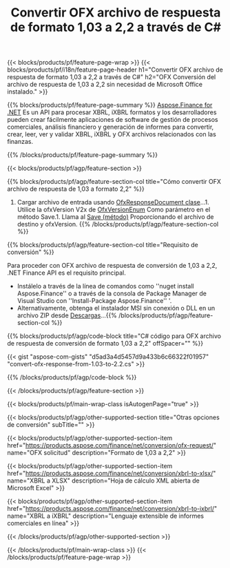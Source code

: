 ﻿---
title: Convertir OFX archivo de respuesta de formato 1,03 a 2,2 a través de C#
description: Código de muestra para OFX archivo de solicitud de conversión de 1,03 a 2,2 C#. Use API código de ejemplo para la conversión de solicitud por lotes OFX dentro de las aplicaciones basadas en .NET. 
url: /es/net/conversion/ofx-response/
family: finance
platformtag: net
feature: conversion
informat: OFX Response 1.03
outformat: OFX Response 2.2
otherformats: OFX Response
---
{{< blocks/products/pf/feature-page-wrap >}}
{{< blocks/products/pf/i18n/feature-page-header h1="Convertir OFX archivo de respuesta de formato 1,03 a 2,2 a través de C#" h2="OFX Conversión del archivo de respuesta de 1,03 a 2,2 sin necesidad de Microsoft Office instalado." >}}

{{% blocks/products/pf/feature-page-summary %}}
[Aspose.Finance for .NET](https://products.aspose.com/finance/net/) Es un API para procesar XBRL, iXBRL formatos y los desarrolladores pueden crear fácilmente aplicaciones de software de gestión de procesos comerciales, análisis financiero y generación de informes para convertir, crear, leer, ver y validar XBRL, iXBRL y OFX archivos relacionados con las finanzas. 

{{% /blocks/products/pf/feature-page-summary %}}

{{< blocks/products/pf/agp/feature-section >}}

{{% blocks/products/pf/agp/feature-section-col title="Cómo convertir OFX archivo de respuesta de 1,03 a formato 2,2" %}}
1. Cargar archivo de entrada usando [OfxResponseDocument clase](https://apireference.aspose.com/finance/net/aspose.finance.ofx/ofxresponsedocument)...1. Utilice la ofxVersion V2x de [OfxVersionEnum](https://apireference.aspose.com/finance/net/aspose.finance.ofx/ofxversionenum) Como parámetro en el método Save.1. Llama al [Save (método)](https://apireference.aspose.com/finance/net/aspose.finance.ofx/ofxresponsedocument/methods/save) Proporcionando el archivo de destino y ofxVersion.
{{% /blocks/products/pf/agp/feature-section-col %}}

{{% blocks/products/pf/agp/feature-section-col title="Requisito de conversión" %}}

Para proceder con OFX archivo de respuesta de conversión de 1,03 a 2,2, .NET Finance API es el requisito principal.
- Instálelo a través de la línea de comandos como ''nuget install Aspose.Finance'' o a través de la consola de Package Manager de Visual Studio con ''Install-Package Aspose.Finance'' '.
- Alternativamente, obtenga el instalador MSI sin conexión o DLL en un archivo ZIP desde [Descargas](https://downloads.aspose.com/finance/net)...{{% /blocks/products/pf/agp/feature-section-col %}}

{{% blocks/products/pf/agp/code-block title="C# código para OFX archivo de respuesta de conversión de formato 1,03 a 2,2" offSpacer="" %}}

{{< gist "aspose-com-gists" "d5ad3a4d5457d9a433b6c66322f01957" "convert-ofx-response-from-1.03-to-2.2.cs" >}}

{{% /blocks/products/pf/agp/code-block %}}

{{< /blocks/products/pf/agp/feature-section >}}

{{< blocks/products/pf/main-wrap-class isAutogenPage="true" >}}

{{< blocks/products/pf/agp/other-supported-section title="Otras opciones de conversión" subTitle="" >}}

{{< blocks/products/pf/agp/other-supported-section-item href="https://products.aspose.com/finance/net/conversion/ofx-request/" name="OFX solicitud" description="Formato de 1,03 a 2,2" >}}

{{< blocks/products/pf/agp/other-supported-section-item href="https://products.aspose.com/finance/net/conversion/xbrl-to-xlsx/" name="XBRL a XLSX" description="Hoja de cálculo XML abierta de Microsoft Excel" >}}

{{< blocks/products/pf/agp/other-supported-section-item href="https://products.aspose.com/finance/net/conversion/xbrl-to-ixbrl/" name="XBRL a iXBRL" description="Lenguaje extensible de informes comerciales en línea" >}}

{{< /blocks/products/pf/agp/other-supported-section >}}

{{< /blocks/products/pf/main-wrap-class >}}
{{< /blocks/products/pf/feature-page-wrap >}}